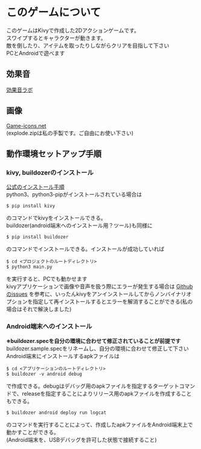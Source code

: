# このゲームについて  
このゲームはKivyで作成した2Dアクションゲームです。  
スワイプするとキャラクターが動きます。  
敵を倒したり、アイテムを取ったりしながらクリアを目指して下さい  
PCとAndroidで遊べます  

## 効果音  

[効果音ラボ](https://soundeffect-lab.info/)  

## 画像  
[Game-icons.net](https://game-icons.net/)  
(explode.zipは私の手製です。ご自由にお使い下さい)  

## 動作環境セットアップ手順  

### kivy, buildozerのインストール    
[公式のインストール手順](https://kivy.org/doc/stable/gettingstarted/installation.html)  
python3、python3-pipがインストールされている場合は  
```shell  
$ pip install kivy
```  
のコマンドでkivyをインストールできる。  
buildozer(android端末へのインストール用？ツール)も同様に  
```shell  
$ pip install buildozer
```  
のコマンドでインストールできる。インストールが成功していれば  
```shell  
$ cd <プロジェクトのルートディレクトリ>
$ python3 main.py
```  
を実行すると、PCでも動かせます  
kivyアプリケーションで画像や音声を扱う際にエラーが発生する場合は [Githubのissues](https://github.com/kivy/kivy/issues/6536#issuecomment-747781482) を参考に、いったんkivyをアンインストールしてからノンバイナリオプションを指定して再インストールするとエラーを解消することができる(私の場合はそれで解決しました)  

### Android端末へのインストール  

**※buildozer.specを自分の環境に合わせて修正されていることが前提です**  
buildozer.sample.specをリネームし、自分の環境に合わせて修正して下さい  
Android端末にインストールするapkファイルは  
```shell  
$ cd <アプリケーションのルートディレクトリ>  
$ buildozer -v android debug
```  
で作成できる。debugはデバッグ用のapkファイルを指定するターゲットコマンドで、releaseを指定することによりリリース用のapkファイルを作成することもできる。  
```shell  
$ buildozer android deploy run logcat
```  
のコマンドを実行することによって、作成したapkファイルをAndroid端末上で動かすことができる。  
(Android端末を、USBデバッグを許可した状態で接続すること)  